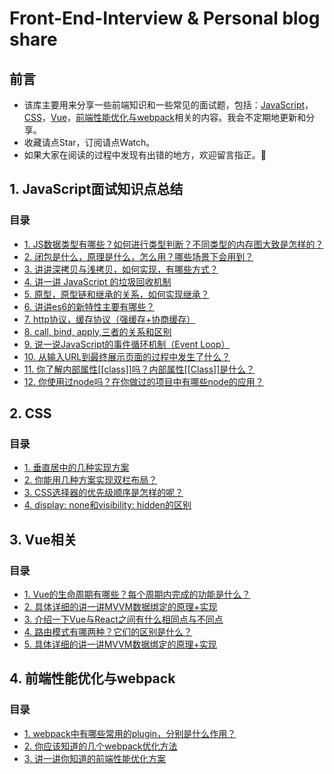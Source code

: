 # Front-End-Interview & Personal blog share

## 前言


- 该库主要用来分享一些前端知识和一些常见的面试题，包括：[JavaScript](#1-JavaScript面试知识点总结)，[CSS](#2-CSS)，[Vue](#3-Vue相关)，[前端性能优化与webpack](#4-前端性能优化与webpack)相关的内容。我会不定期地更新和分享。
- 收藏请点Star，订阅请点Watch。
- 如果大家在阅读的过程中发现有出错的地方，欢迎留言指正。👋

## 1. JavaScript面试知识点总结

### 目录
- [1. JS数据类型有哪些？如何进行类型判断？不同类型的内存图大致是怎样的？](https://github.com/JCHappytime/Front-End-Interview-Vue/issues/2)
- [2. 闭包是什么，原理是什么，怎么用？哪些场景下会用到？](https://github.com/JCHappytime/Front-End-Interview-Vue/issues/3)
- [3. 讲讲深拷贝与浅拷贝，如何实现，有哪些方式？](https://github.com/JCHappytime/Front-End-Interview-Vue/issues/4)
- [4. 讲一讲 JavaScript 的垃圾回收机制](https://github.com/JCHappytime/Front-End-Interview-Vue/issues/5)
- [5. 原型，原型链和继承的关系，如何实现继承？](https://github.com/JCHappytime/Front-End-Interview-Vue/issues/10)
- [6. 讲讲es6的新特性主要有哪些？](https://github.com/JCHappytime/Front-End-Interview-Vue/issues/11)
- [7. http协议，缓存协议（强缓存+协商缓存）](https://github.com/JCHappytime/Front-End-Interview-Vue/issues/12)
- [8. call, bind, apply,三者的关系和区别](https://github.com/JCHappytime/Front-End-Interview-Vue/issues/14)
- [9. 说一说JavaScript的事件循环机制（Event Loop）](https://github.com/JCHappytime/Front-End-Interview-Vue/issues/17)
- [10. 从输入URL到最终展示页面的过程中发生了什么？](https://github.com/JCHappytime/Front-End-Interview-Vue/issues/19)
- [11. 你了解内部属性[[class]]吗？内部属性[[Class]]是什么？](https://github.com/JCHappytime/Front-End-Interview-Vue/issues/20)
- [12. 你使用过node吗？在你做过的项目中有哪些node的应用？](https://github.com/JCHappytime/Front-End-Interview-Vue/issues/21)





## 2. CSS

### 目录

- [1. 垂直居中的几种实现方案 ](https://github.com/JCHappytime/Front-End-Interview-Vue/issues/7)
- [2. 你能用几种方案实现双栏布局？](https://github.com/JCHappytime/Front-End-Interview-Vue/issues/8)
- [3. CSS选择器的优先级顺序是怎样的呢？](https://github.com/JCHappytime/Front-End-Interview-Vue/issues/25)
- [4. display: none和visibility: hidden的区别](https://github.com/JCHappytime/Front-End-Interview-Vue/issues/26)



## 3. Vue相关

### 目录
- [1. Vue的生命周期有哪些？每个周期内完成的功能是什么？](https://github.com/JCHappytime/Front-End-Interview-Vue/issues/6)
- [2. 具体详细的讲一讲MVVM数据绑定的原理+实现](https://github.com/JCHappytime/Front-End-Interview-Vue/issues/13)
- [3. 介绍一下Vue与React之间有什么相同点与不同点](https://github.com/JCHappytime/Front-End-Interview-Vue/issues/15)
- [4. 路由模式有哪两种？它们的区别是什么？](https://github.com/JCHappytime/Front-End-Interview-Vue/issues/22)
- [5. 具体详细的讲一讲MVVM数据绑定的原理+实现](https://github.com/JCHappytime/Front-End-Interview-Vue/issues/13)


## 4. 前端性能优化与webpack

### 目录

- [1. webpack中有哪些常用的plugin，分别是什么作用？](https://github.com/JCHappytime/Front-End-Interview-Vue/issues/9)
- [2. 你应该知道的几个webpack优化方法](https://github.com/JCHappytime/Front-End-Interview-Vue/issues/16)
- [3. 讲一讲你知道的前端性能优化方案](https://github.com/JCHappytime/Front-End-Interview-Vue/issues/18)




